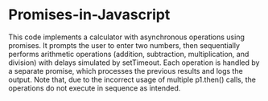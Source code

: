 # Promises-in-Javascript
This code implements a calculator with asynchronous operations using promises. It prompts the user to enter two numbers, then sequentially performs arithmetic operations (addition, subtraction, multiplication, and division) with delays simulated by setTimeout. Each operation is handled by a separate promise, which processes the previous results and logs the output. Note that, due to the incorrect usage of multiple p1.then() calls, the operations do not execute in sequence as intended.
